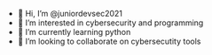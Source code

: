 - 👋 Hi, I’m @juniordevsec2021
- 👀 I’m interested in cybersecurity and programming
- 🌱 I’m currently learning python
- 💞️ I’m looking to collaborate on cybersecutity tools

<!---
juniordevsec2021/juniordevsec2021 is a ✨ special ✨ repository because its `README.md` (this file) appears on your GitHub profile.
You can click the Preview link to take a look at your changes.
--->
